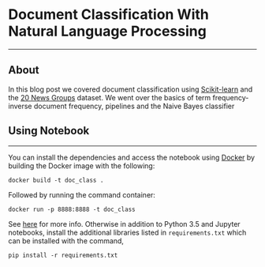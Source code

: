 # Document Classification With Natural Language Processing
-----------------

## About
In this blog post we covered document classification using <a href="http://scikit-learn.org/">Scikit-learn</a> and the <a href="http://qwone.com/~jason/20Newsgroups/">20 News Groups</a> dataset. We went over the basics of term frequency-inverse document frequency, pipelines and the Naive Bayes classifier


## Using Notebook
-----------------

You can install the dependencies and access the notebook using <a href="https://www.docker.com/">Docker</a> by building the Docker image with the following:


	docker build -t doc_class .

Followed by running the command container:

	docker run -p 8888:8888 -t doc_class


See <a href="https://jupyter-docker-stacks.readthedocs.io/en/latest/index.html">here</a> for more info.  Otherwise in addition to Python 3.5 and Jupyter notebooks, install the additional libraries listed in <code>requirements.txt</code> which can be installed with the command,

	pip install -r requirements.txt

	
